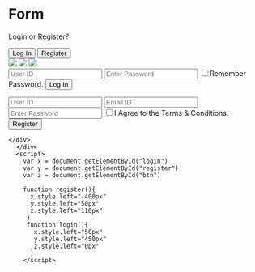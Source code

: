 # Form
Login or Register?
<!DOCTYPE html>
<html lang="en" dir="ltr">
  <head>
    <meta charset="utf-8">
    <title>Button</title>
  </head>
  <link rel="stylesheet" href="style1.css">
  <body>
  <div class="hero">
    <div class="form-box">
<div class="button-box">
  <div id="btn">
  </div>
  <button type="button" class="toggle-btn" onclick="login()">Log In</button>
  <button type="button" class="toggle-btn" onclick="register()">Register</button>
</div>
<div class="smedia">
  <img src="fb.jpg">
  <img src="tw.jpg">
  <img src="gp.jpg">
</div>
<form id="login" class="input-group">
  <input type="text" class="input-field" placeholder="User ID" required>
  <input type="password" class="input-field" placeholder="Enter Password" required>
  <input type="checkbox" class="checkbox"><span>Remember Password.</span>
  <button type="submit" class="submit-btn">Log In</button>
</form>
<form id="register"class="input-group">
  <input type="text" class="input-field" placeholder="User ID" required>
  <input type="email" class="input-field" placeholder="Email ID" required>
  <input type="password" class="input-field" placeholder="Enter Password" required>
  <input type="checkbox" class="checkbox"><span>I Agree to the Terms & Conditions.</span>
  <button type="submit" class="submit-btn">Register</button>
</form>

    </div>
      </div>
      <script>
        var x = document.getElementById("login")
        var y = document.getElementById("register")
        var z = document.getElementById("btn")

        function register(){
          x.style.left="-400px"
          y.style.left="50px"
          z.style.left="110px"
         }
         function login(){
           x.style.left="50px"
           y.style.left="450px"
           z.style.left="0px"
          }
        </script>
  </body>
</html>
